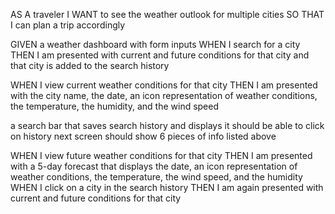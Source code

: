 AS A traveler
I WANT to see the weather outlook for multiple cities
SO THAT I can plan a trip accordingly




GIVEN a weather dashboard with form inputs
WHEN I search for a city
THEN I am presented with current and future conditions for that city and that city is added to the search history



WHEN I view current weather conditions for that city
THEN I am presented with the city name, the date, an icon representation of  weather conditions, the temperature, the humidity, and 
the wind speed

a search bar that saves search history and displays it
should be able to click on history 
next screen should show 6 pieces of info listed above  



WHEN I view future weather conditions for that city
THEN I am presented with a 5-day forecast that displays the date, an icon representation of weather conditions, the temperature, the wind speed, and the humidity
WHEN I click on a city in the search history
THEN I am again presented with current and future conditions for that city